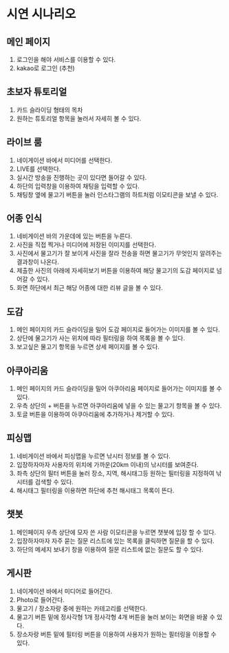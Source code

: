 # 시연 시나리오

## 메인 페이지

1. 로그인을 해야 서비스를 이용할 수 있다.
2. kakao로 로그인 (추천)

## 초보자 튜토리얼

1. 카드 슬라이딩 형태의 목차
2. 원하는 튜토리얼 항목을 눌러서 자세히 볼 수 있다.

## 라이브 룸

1. 네이게이션 바에서 미디어를 선택한다.
2. LIVE를 선택한다.
3. 실시간 방송을 진행하는 곳이 있다면 들어갈 수 있다.
4. 하단의 입력창을 이용하여 채팅을 입력할 수 있다.
5. 채팅창 옆에 물고기 버튼을 눌러 인스타그램의 하트처럼 이모티콘을 보낼 수 있다.

## 어종 인식

1. 네비게이션 바의 가운데에 있는 버튼을 누른다.
2. 사진을 직접 찍거나 미디어에 저장된 이미지를 선택한다.
3. 사진에서 물고기가 잘 보이게 사진을 잘라 전송을 하면 물고기가 무엇인지 알려주는 결과창이 나온다.
4. 제출한 사진의 아래에 자세히보기 버튼을 이용하여 해당 물고기의 도감 페이지로 넘어갈 수 있다.
5. 화면 하단에서 최근 해당 어종에 대한 리뷰 글을 볼 수 있다.

## 도감

1. 메인 페이지의  카드 슬라이딩을 밀어 도감 페이지로 들어가는 이미지를 볼 수 있다.
2. 상단에 물고기가 사는 위치에 따라 필터링을 하여 목록을 볼 수 있다.
3. 보고싶은 물고기 항목을 누르면 상세 페이지를 볼 수 있다.

## 아쿠아리움

1. 메인 페이지의  카드 슬라이딩을 밀어 아쿠아리움 페이지로 들어가는 이미지를 볼 수 있다.
2. 우측 상단의 + 버튼을 누르면 아쿠아리움에 넣을 수 있는 물고기 항목을 볼 수 있다.
3. 토글 버튼을 이용하여 아쿠아리움에 추가하거나 제거할 수 있다.

## 피싱맵

1. 네비게이션 바에서 피싱맵을 누르면 낚시터 정보를 볼 수 있다.
2. 입장하자마자 사용자의 위치에 가까운(20km 이내)의 낚시터를 보여준다.
3. 좌측 상단의 필터 버튼을 눌러 장소, 지역, 해시태그등 원하는 필터링을 지정하여 낚시터를 검색할 수 있다.
4. 해시태그 필터링을 이용하면 하단에 추천 해시태그 목록이 뜬다.

## 챗봇

1. 메인페이지 우측 상단에 모자 쓴 사람 이모티콘을 누르면 챗봇에 입장 할 수 있다.
2. 입장하자마자 자주 묻는 질문 리스트에 있는 목록을 클릭하면 질문을 할 수 있다.
3. 하단의 메세지 보내기 창을 이용하여 질문 리스트에 없는 질문도 할 수 있다.

## 게시판

1. 네이게이션 바에서 미디어로 들어간다.
2. Photo로 들어간다.
3. 물고기 / 장소자랑 중에 원하는 카테고리를 선택한다.
4. 물고기 버튼 밑에 정사각형 1개 정사각형 4개 버튼을 눌러 보이는 화면을 바꿀 수 있다.
5. 장소자랑 버튼 밑에 필터링 버튼을 이용하여 사용자가 원하는 필터링을 이용할 수 있다.
